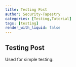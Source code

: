 ```yaml
---
title: Testing Post
author: Security-Tapestry
categories: [Testing,Tutorial]
tags: [testing]
render_with_liquid: false
---
```


## Testing Post

Used for simple testing.